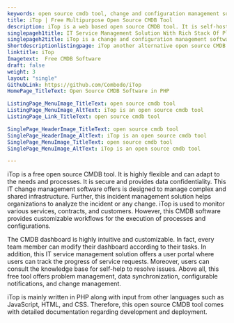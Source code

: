 ```yaml
---
keywords: open source cmdb tool, change and configuration management software, incident management solution, IT change management software, IT service management solution,
title: iTop | Free Multipurpose Open Source CMDB Tool
description: iTop is a web based open source CMDB tool. It is self-hosted, flexible software that provides an operational portal for managing IT assets and services.
singlepageh1title: IT Service Management Solution With Rich Stack Of Plugins
singlepageh2title: iTop is a change and configuration management software with powerful features such as configurable notifications, data Import/export RESTful interface, and more.
Shortdescriptionlistingpage: iTop another alternative open source CMDB tool. It provides powerful features such as REST API, data import/export, incident and change management and assets documentation.
linktitle: iTop
Imagetext:  Free CMDB Software 
draft: false
weight: 3
layout: "single"
GithubLink: https://github.com/Combodo/iTop
HomePage_TitleText: Open Source CMDB Software in PHP

ListingPage_MenuImage_TitleText: open source cmdb tool
ListingPage_MenuImage_AltText: iTop is an open source cmdb tool
ListingPage_Link_TitleText: open source cmdb tool

SinglePage_HeaderImage_TitleText: open source cmdb tool
SinglePage_HeaderImage_AltText: iTop is an open source cmdb tool
SinglePage_MenuImage_TitleText: open source cmdb tool
SinglePage_MenuImage_AltText: iTop is an open source cmdb tool

---
```


iTop is a free open source CMDB tool. It is highly flexible and can adapt to the needs and processes. It is secure and provides data confidentiality. This IT change management software offers is designed to manage complex and shared infrastructure. Further, this incident management solution helps organizations to analyze the incident or any change. iTop is used to monitor various services, contracts, and customers. However, this CMDB software provides customizable workflows for the execution of processes and configurations.

The CMDB dashboard is highly intuitive and customizable. In fact, every team member can modify their dashboard according to their tasks. In addition, this IT service management solution offers a user portal where users can track the progress of service requests. Moreover, users can consult the knowledge base for self-help to resolve issues. Above all, this free tool offers problem management, data synchronization, configurable notifications, and change management.

iTop is mainly written in PHP along with input from other languages such as JavaScript, HTML, and CSS. Therefore, this open source CMDB tool comes with detailed documentation regarding development and deployment.
